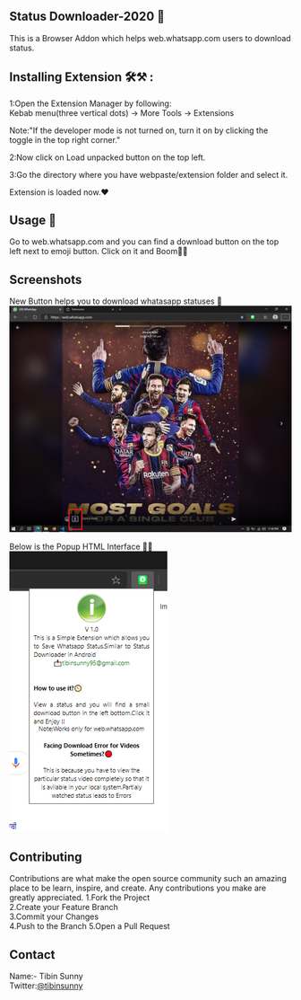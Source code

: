 ## Status Downloader-2020 🚉   
This is a Browser Addon which helps web.whatsapp.com users to download status.     

## Installing Extension 🛠⚒ : ##

1:Open the Extension Manager by following:   
Kebab menu(three vertical dots) -> More Tools -> Extensions        

Note:"If the developer mode is not turned on, turn it on by clicking the toggle in the top right corner."   

2:Now click on Load unpacked button on the top left.    

3:Go the directory where you have webpaste/extension folder and select it.      

Extension is loaded now.❤  

## Usage 🚉 ##
Go to web.whatsapp.com and you can find a download button on the top left next to emoji button.
Click on it and Boom🎇🎇

## Screenshots    
New Button helps you to download whatasapp statuses 📩    
![Image Failed](/screenshots/display.PNG)    

Below is the Popup HTML Interface 📲📲        
![Image Failed](/screenshots/display2.PNG)  


## Contributing
Contributions are what make the open source community such an amazing place to be learn, inspire, and create. Any contributions you make are greatly appreciated.
1.Fork the Project   
2.Create your Feature Branch     
3.Commit your Changes   
4.Push to the Branch 
5.Open a Pull Request     

## Contact
Name:- Tibin Sunny       
Twitter:[@tibinsunny](https://twitter.com/tibinsunny1)

